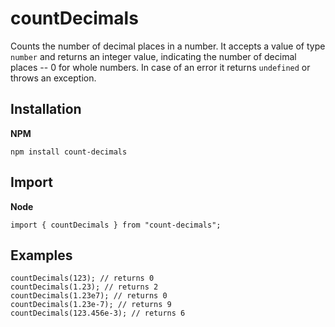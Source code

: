 # countDecimals

Counts the number of decimal places in a number. It accepts a value of type `number` and returns an integer value, indicating the number of decimal places -- 0 for whole numbers. In case of an error it returns `undefined` or throws an exception.

## Installation

**NPM**

```
npm install count-decimals
```

## Import

**Node**

```
import { countDecimals } from "count-decimals";
```

## Examples

```
countDecimals(123); // returns 0
countDecimals(1.23); // returns 2
countDecimals(1.23e7); // returns 0
countDecimals(1.23e-7); // returns 9
countDecimals(123.456e-3); // returns 6
```
